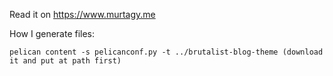 Read it on https://www.murtagy.me

How I generate files:
```
pelican content -s pelicanconf.py -t ../brutalist-blog-theme (download it and put at path first)
```